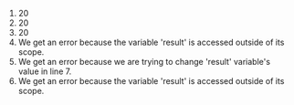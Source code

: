 1. 20
2. 20
3. 20
4. We get an error because the variable 'result' is accessed outside of its scope.
5. We get an error because we are trying to change 'result' variable's value in line 7.
6. We get an error because the variable 'result' is accessed outside of its scope.
